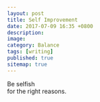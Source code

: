 ```yaml
---
layout: post
title: Self Improvement
date: 2017-07-09 16:35 +0800
description:
image:
category: Balance
tags: [writing]
published: true
sitemap: true
---
```


Be selfish<br />
for the right reasons.